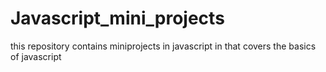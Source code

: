 # Javascript_mini_projects
this repository contains miniprojects  in javascript in that covers the basics of javascript
